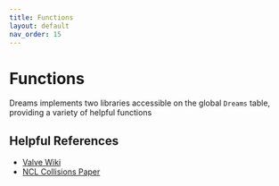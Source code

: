 ```yaml
---
title: Functions
layout: default
nav_order: 15
---
```


# Functions
Dreams implements two libraries accessible on the global `Dreams` table, providing a variety of helpful functions

## Helpful References
- [Valve Wiki](https://developer.valvesoftware.com/wiki/Main_Page)
- [NCL Collisions Paper](https://research.ncl.ac.uk/game/mastersdegree/gametechnologies/physicstutorials/4collisiondetection/Physics%20-%20Collision%20Detection.pdf)
